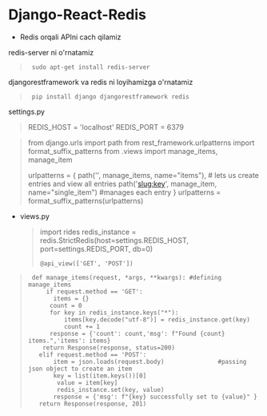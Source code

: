 # Django-React-Redis

- Redis orqali APIni cach qilamiz

redis-server ni o'rnatamiz

>      sudo apt-get install redis-server

djangorestframework va redis ni loyihamizga o'rnatamiz

>      pip install django djangorestframework redis

settings.py
>    REDIS_HOST = 'localhost'
>    REDIS_PORT = 6379

>    from django.urls import path
>    from rest_framework.urlpatterns import format_suffix_patterns
>    from .views import manage_items, manage_item
>
>    urlpatterns = {
>         path('', manage_items, name="items"), # lets us create entries and view all entries
 >        path('<slug:key>', manage_item, name="single_item") #manages each entry
>    } 
>    urlpatterns = format_suffix_patterns(urlpatterns)


- views.py
  >    import rides
  >    redis_instance = redis.StrictRedis(host=settings.REDIS_HOST,
  >                               port=settings.REDIS_PORT, db=0)
  >
  >     @api_view(['GET', 'POST']) 
>      def manage_items(request, *args, **kwargs): #defining manage_items
>          if request.method == 'GET':
>            items = {}
 >           count = 0
 >           for key in redis_instance.keys("*"):
 >               items[key.decode("utf-8")] = redis_instance.get(key)
 >               count += 1
 >           response = {'count': count,'msg': f"Found {count} items.",'items': items}
 >         return Response(response, status=200)
  >        elif request.method == 'POST':
  >            item = json.loads(request.body)               #passing json object to create an item
  >            key = list(item.keys())[0]
 >             value = item[key]
 >             redis_instance.set(key, value)
  >            response = {'msg': f"{key} successfully set to {value}" }
  >        return Response(response, 201)

